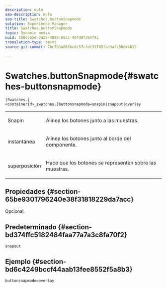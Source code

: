 ```yaml
---
description: nulo
seo-description: nulo
seo-title: Swatches.buttonSnapmode
solution: Experience Manager
title: Swatches.buttonSnapmode
topic: Dynamic media
uuid: 1b0c5b5d-2a25-4899-8831-40fd0f364f42
translation-type: tm+mt
source-git-commit: 7bc7b3a86fbcdc57cfdc31745fae3afc06e44b15

---
```



# Swatches.buttonSnapmode{#swatches-buttonsnapmode}

`[Swatches.|<containerId>_swatches.]buttonsnapmode=snapin|snapout|overlay`

<table id="table_4322E3ECE9354016B891F5E7A35D6A2A"> 
 <tbody> 
  <tr> 
   <td> <p> <span class="codeph"> <span class="varname"> Snapin</span></span> </p> </td> 
   <td> <p>Alinea los botones junto a las muestras. </p> </td> 
  </tr> 
  <tr> 
   <td> <p> <span class="codeph"> <span class="varname"> instantánea</span></span> </p> </td> 
   <td> <p>Alinea los botones junto al borde del componente. </p> </td> 
  </tr> 
  <tr> 
   <td> <p> <span class="codeph"> <span class="varname"> superposición</span></span> </p> </td> 
   <td> <p>Hace que los botones se representen sobre las muestras. </p> </td> 
  </tr> 
 </tbody> 
</table>

## Propiedades {#section-65be9301796240e38f31818229da7acc}

Opcional.

## Predeterminado {#section-bd374ffc5182484faa77a7a3c8fa70f2}

`snapout`

## Ejemplo {#section-bd6c4249bccf44aab13fee8552f5a8b3}

`buttonsnapmode=overlay`
